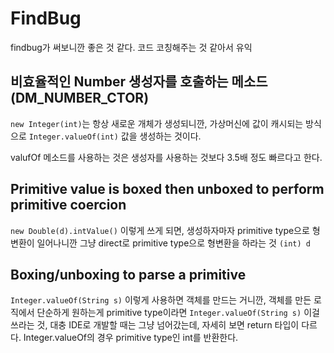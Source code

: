 # FindBug

findbug가 써보니깐 좋은 것 같다. 코드 코칭해주는 것 같아서 유익

## 비효율적인 Number 생성자를 호출하는 메소드 (DM_NUMBER_CTOR)

`new Integer(int)`는 항상 새로운 개체가 생성되니깐, 가상머신에 값이 캐시되는 방식으로 `Integer.valueOf(int)` 값을 생성하는 것이다.

valufOf 메소드를 사용하는 것은 생성자를 사용하는 것보다 3.5배 정도 빠르다고 한다.

## Primitive value is boxed then unboxed to perform primitive coercion

`new Double(d).intValue()` 이렇게 쓰게 되면, 생성하자마자 primitive type으로 형변환이 일어나니깐 그냥 direct로 primitive type으로 형변환을 하라는 것 `(int) d`


## Boxing/unboxing to parse a primitive

`Integer.valueOf(String s)` 이렇게 사용하면 객체를 만드는 거니깐, 객체를 만든 로직에서 단순하게 원하는게 primitive type이라면 `Integer.valueOf(String s)` 이걸 쓰라는 것, 대충 IDE로 개발할 때는 그냥 넘어갔는데, 자세히 보면 return 타입이 다르다. Integer.valueOf의 경우 primitive type인 int를 반환한다.
